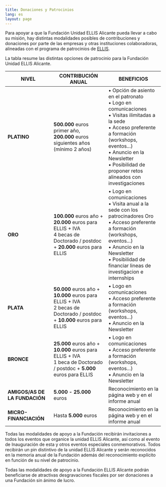 ```yaml
---
title: Donaciones y Patrocinios
lang: es
layout: page
---
```

Para apoyar a que la Fundación Unidad ELLIS Alicante pueda llevar a cabo su misión, hay distintas modalidades posibles de contribuciones y donaciones por parte de las empresas y otras instituciones colaboradoras, alineadas con el programa de patrocinios de  [ELLIS](https://ellis.eu/sponsorship).

La tabla resume las distintas opciones de patrocinio para la Fundación Unidad ELLIS Alicante. 

| **NIVEL**                     | **CONTRIBUCIÓN** **ANUAL**                                   | **BENEFICIOS**                                               |
| ----------------------------- | ------------------------------------------------------------ | ------------------------------------------------------------ |
| **PLATINO**                   | **500.000** euros primer año,<br>**200.000** euros siguientes años (mínimo 2 años) | •    Opción  de asiento en el patronato<br>•    Logo  en comunicaciones<br>•    Visitas  ilimitadas a la sede<br>•    Acceso  preferente a formación (workshops, eventos...)<br>•    Anuncio en la Newsletter<br>•    Posibilidad  de proponer retos alineados con investigaciones |
| **ORO**                       | **100.000** euros año + **20.000** euros para ELLIS  + IVA<br>4 becas de Doctorado / postdoc + **20.000** euros para  ELLIS | •    Logo  en comunicaciones<br>•    Visita  anual a la sede con los patrocinadores Oro<br>•    Acceso  preferente a formación (workshops, eventos...)<br>•    Anuncio  en la Newsletter<br>•    Posibilidad  de financiar lineas de investigacion e internships |
| **PLATA**                     | **50.000** euros año + **10.000** euros para ELLIS +  IVA<br>2 becas de Doctorado / postdoc + **10.000** euros para  ELLIS | •    Logo  en comunicaciones<br>•    Acceso  preferente a formación (workshops, eventos...)<br>•    Anuncio  en la Newsletter |
| **BRONCE**                    | **25.000** euros año + **10.000** euros para ELLIS +  IVA<br>1 beca de Doctorado / postdoc + **5.000** euros para  ELLIS | •    Logo  en comunicaciones<br>•    Acceso  preferente a formación (workshops, eventos...)<br>•    Anuncio en la Newsletter |
| **AMIGOS/AS DE LA FUNDACIÓN** | **5.000 -** **25.000** euros                                 | Reconocimiento en la página web y en el informe anual        |
| **MICRO-FINANCIACIÓN**        | Hasta **5.000** euros                                        | Reconocimiento en la página web y en el informe anual        |


Todas las modalidades de apoyo a la Fundación recibirán invitaciones a todos los eventos que organice la unidad ELLIS Alicante, así como al evento de Inauguración de esta y otros eventos especiales conmemorativos. Todos recibirán un pin distintivo de la unidad ELLIS Alicante y serán reconocidos en la memoria anual de la Fundación además del reconocimiento explícito en función de su nivel de patrocinio.

Todas las modalidades de apoyo a la Fundación ELLIS Alicante podrán beneficiarse de atractivas desgravaciones fiscales por ser donaciones a una Fundación sin ánimo de lucro.